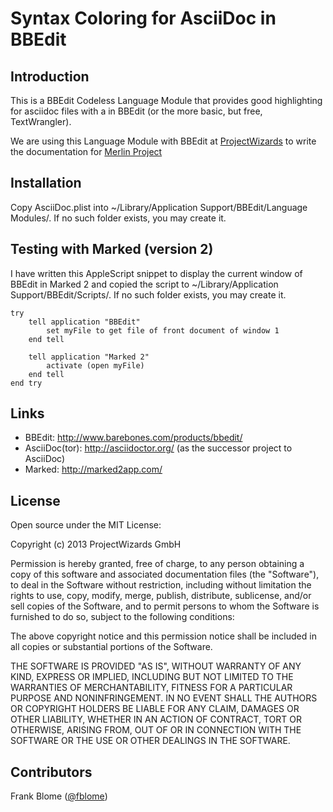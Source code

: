# Syntax Coloring for AsciiDoc in BBEdit

## Introduction

This is a BBEdit Codeless Language Module that provides good highlighting for asciidoc files with a  in BBEdit (or the more basic, but free, TextWrangler). 

We are using this Language Module with BBEdit at [ProjectWizards](http://projectwizards.net) to write the documentation for [Merlin Project](http://merlinproject.net)

## Installation

Copy AsciiDoc.plist into ~/Library/Application Support/BBEdit/Language Modules/. If no such folder exists, you may create it.


## Testing with Marked (version 2)

I have written this AppleScript snippet to display the current window of BBEdit in Marked 2 and copied the script to ~/Library/Application Support/BBEdit/Scripts/. If no such folder exists, you may create it.

	try
		tell application "BBEdit"
			set myFile to get file of front document of window 1
		end tell
	
		tell application "Marked 2"
			activate (open myFile)
		end tell
	end try
	
	
## Links

- BBEdit: http://www.barebones.com/products/bbedit/
- AsciiDoc(tor): http://asciidoctor.org/ (as the successor project to AsciiDoc)
- Marked: http://marked2app.com/
	
	
## License

Open source under the MIT License:

Copyright (c) 2013 ProjectWizards GmbH

Permission is hereby granted, free of charge, to any person obtaining a copy of this software and associated documentation files (the "Software"), to deal in the Software without restriction, including without limitation the rights to use, copy, modify, merge, publish, distribute, sublicense, and/or sell copies of the Software, and to permit persons to whom the Software is furnished to do so, subject to the following conditions:

The above copyright notice and this permission notice shall be included in all copies or substantial portions of the Software.

THE SOFTWARE IS PROVIDED "AS IS", WITHOUT WARRANTY OF ANY KIND, EXPRESS OR IMPLIED, INCLUDING BUT NOT LIMITED TO THE WARRANTIES OF MERCHANTABILITY, FITNESS FOR A PARTICULAR PURPOSE AND NONINFRINGEMENT. IN NO EVENT SHALL THE AUTHORS OR COPYRIGHT HOLDERS BE LIABLE FOR ANY CLAIM, DAMAGES OR OTHER LIABILITY, WHETHER IN AN ACTION OF CONTRACT, TORT OR OTHERWISE, ARISING FROM, OUT OF OR IN CONNECTION WITH THE SOFTWARE OR THE USE OR OTHER DEALINGS IN THE SOFTWARE.


## Contributors

Frank Blome ([@fblome](https://twitter.com/fblome))